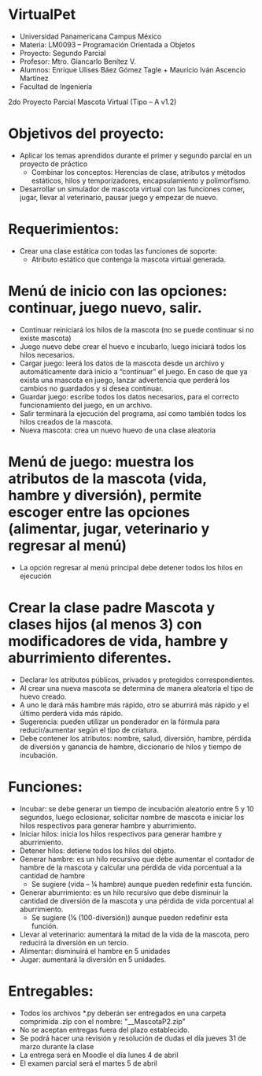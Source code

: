 # VirtualPet

- Universidad Panamericana Campus México
- Materia: LM0093 – Programación Orientada a Objetos
- Proyecto: Segundo Parcial
- Profesor: Mtro. Giancarlo Benítez V.
- Alumnos: Enrique Ulises Báez Gómez Tagle + Mauricio Iván Ascencio Martínez
- Facultad de Ingeniería

2do Proyecto Parcial
Mascota Virtual (Tipo – A v1.2)

# Objetivos del proyecto:
- Aplicar los temas aprendidos durante el primer y segundo parcial en un proyecto de práctico
    - Combinar los conceptos: Herencias de clase, atributos y métodos estáticos, hilos y temporizadores, encapsulamiento y        polimorfismo.
- Desarrollar un simulador de mascota virtual con las funciones comer, jugar, llevar al veterinario, pausar
juego y empezar de nuevo.

# Requerimientos:
- Crear una clase estática con todas las funciones de soporte:
    - Atributo estático que contenga la mascota virtual generada.
 
# Menú de inicio con las opciones: continuar, juego nuevo, salir.
- Continuar reiniciará los hilos de la mascota (no se puede continuar si no existe mascota)
- Juego nuevo debe crear el huevo e incubarlo, luego iniciará todos los hilos necesarios.
- Cargar juego: leerá los datos de la mascota desde un archivo y automáticamente dará inicio a “continuar” el juego. En caso de que ya exista una mascota en juego, lanzar advertencia que perderá los cambios no guardados y si desea continuar.
- Guardar juego: escribe todos los datos necesarios, para el correcto funcionamiento del juego, en un archivo.
- Salir terminará la ejecución del programa, así como también todos los hilos creados de la mascota.
- Nueva mascota: crea un nuevo huevo de una clase aleatoria


# Menú de juego: muestra los atributos de la mascota (vida, hambre y diversión), permite escoger entre las opciones (alimentar, jugar, veterinario y regresar al menú)
- La opción regresar al menú principal debe detener todos los hilos en ejecución

# Crear la clase padre Mascota y clases hijos (al menos 3) con modificadores de vida, hambre y aburrimiento diferentes.
- Declarar los atributos públicos, privados y protegidos correspondientes.
- Al crear una nueva mascota se determina de manera aleatoria el tipo de huevo creado.
- A uno le dará más hambre más rápido, otro se aburrirá más rápido y el último perderá vida más rápido.
- Sugerencia: pueden utilizar un ponderador en la fórmula para reducir/aumentar según el
tipo de criatura.
-  Debe contener los atributos: nombre, salud, diversión, hambre, pérdida de diversión y ganancia de hambre,
diccionario de hilos y tiempo de incubación.

# Funciones:
- Incubar: se debe generar un tiempo de incubación aleatorio entre 5 y 10 segundos, luego eclosionar, solicitar nombre de mascota e iniciar los hilos respectivos para generar hambre y aburrimiento.
- Iniciar hilos: inicia los hilos respectivos para generar hambre y aburrimiento.
- Detener hilos: detiene todos los hilos del objeto.
- Generar hambre: es un hilo recursivo que debe aumentar el contador de hambre de la mascota y
calcular una pérdida de vida porcentual a la cantidad de hambre
    - Se sugiere (vida – ¼ hambre) aunque pueden redefinir esta función.
- Generar aburrimiento: es un hilo recursivo que debe disminuir la cantidad de diversión de la mascota y una pérdida de vida porcentual al aburrimiento.
    - Se sugiere (⅛ (100-diversión)) aunque pueden redefinir esta función.
- Llevar al veterinario: aumentará la mitad de la vida de la mascota, pero reducirá la diversión en un
tercio.
- Alimentar: disminuirá el hambre en 5 unidades
- Jugar: aumentará la diversión en 5 unidades.

# Entregables:

- Todos los archivos *.py deberán ser entregados en una carpeta comprimida .zip con el nombre: "<nombre>_<apellido>_MascotaP2.zip"
-  No se aceptan entregas fuera del plazo establecido.
-  Se podrá hacer una revisión y resolución de dudas el día jueves 31 de marzo durante la clase
- La entrega será en Moodle el día lunes 4 de abril
-  El examen parcial será el martes 5 de abril
  
